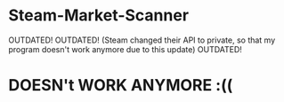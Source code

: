 # Steam-Market-Scanner

OUTDATED!
OUTDATED! (Steam changed their API to private, so that my program doesn't work anymore due to this update)
OUTDATED!


# DOESN't WORK ANYMORE :((
